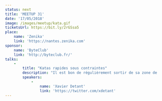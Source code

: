 ```yaml
---
status: next
title: 'MEETUP 31'
date: '17/05/2018'
image: /images/meetup/kata.gif
ticketsUrl: https://bit.ly/2rGSsa5
place:
    name: 'Zenika'
    link: 'https://nantes.zenika.com'
sponsor:
    name: 'ByteClub'
    link: 'http://byteclub.fr/'
talks:
    -
        title: "Katas rapides sous contraintes"
        description: "Il est bon de régulièrement sortir de sa zone de confort. Cela nous permet de découvrir de nouvelle manières de faire et d'élargir notre vision des choses. Sortir de sa zone de confort sera le thème de la soirée. Nous ferons plusieurs katas dans la soirée, mais ils auront tous des contraintes fortes (et différentes). C'est promis, vous ne serez pas à l'aise mais vous apprendrez beaucoup :D ! N'oubliez pas de venir équipé de votre laptop."
        speakers:
            -
                name: 'Xavier Detant'
                link: 'https://twitter.com/xdetant'
---
```

